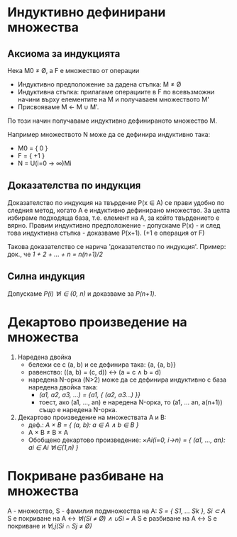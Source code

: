 # Индуктивно дефинирани множества
## Аксиома за индукцията
Нека M0 ≠ Ø, а F е множество от операции

- Индуктивно предположение за дадена стъпка: M ≠ Ø
- Индуктивна стъпка: прилагаме операциите в F по всевъзможни начини върху елементите на M и получаваем множеството M'
- Присвояваме М ← M ∪ M'.

По този начин получаваме индуктивно дефинираното множество M.

Например множеството N може да се дефинира индуктивно така:

- М0 = { 0 }
- F = { +1 }
- N = U(i=0 → ∞)Mi

## Доказателства по индукция
Доказателство по индукция на твърдение P(x ∈ A) се прави удобно по следния метод, когато A е индуктивно дефинирано множество.
За целта избираме подходяща база, т.е. елемент на A, за който твърдението е вярно.
Правим индуктивно предположение - допускаме P(x) - и след това индуктивна стъпка - доказваме P(x+1). (+1 е операция от F)

Такова доказателство се нарича 'доказателство по индукция'.
Пример: док., че _1 + 2 + ... + n = n(n+1)/2_

## Силна индукция
Допускаме _P(i) ∀i ∈ (0, n)_ и доказваме за _P(n+1)_.

# Декартово произведение на множества
1. Наредена двойка
    - бележи се с (a, b) и се дефинира така: {a, {a, b}}
    - равенство: ((a, b) = (c, d)) ↔ (a = c ∧ b = d)
    - наредена N-орка (N>2) може да се дефинира индуктивно с база наредена двойка така:
        - _(a1, a2, a3, ...) = {a1, { (a2, a3...) }}_
        - тоест, ако (a1, …, an) е наредена N-орка, то (а1, … аn, a(n+1)) също е наредена N-орка.
2. Декартово произведение на множествата A и B:
    - деф.: _A × B = { (a, b): a ∈ A ∧ b ∈ B }_
    - A × B ≠ B × A
    - Обобщено декартово произведение: _×Ai(i=0, i→n) = { (a1, …, an): ai ∈ Ai ∀i∈(1,n) }_

# Покриване разбиване на множества
A - множество, S - фамилия подмножества на A: _S = { S1, … Sk }, Si ⊂ A_
S е покриване на A ↔ _∀i(Si ≠ Ø) ∧ ∪Si = A_
S е разбиване на А ↔ S е покриване и _∀i,j(Si ∩ Sj ≠ Ø)_
